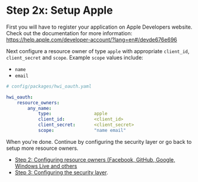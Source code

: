 Step 2x: Setup Apple
=====================
First you will have to register your application on Apple Developers website. Check out the
documentation for more information: https://help.apple.com/developer-account/?lang=en#/devde676e696

Next configure a resource owner of type `apple` with appropriate
`client_id`, `client_secret` and `scope`.
Example `scope` values include:
* `name`
* `email`
``` yaml
# config/packages/hwi_oauth.yaml

hwi_oauth:
    resource_owners:
        any_name:
            type:                apple
            client_id:           <client_id>
            client_secret:       <client_secret>
            scope:               "name email"
```

When you're done. Continue by configuring the security layer or go back to
setup more resource owners.

- [Step 2: Configuring resource owners (Facebook, GitHub, Google, Windows Live and others](../2-configuring_resource_owners.md)
- [Step 3: Configuring the security layer](../3-configuring_the_security_layer.md).
